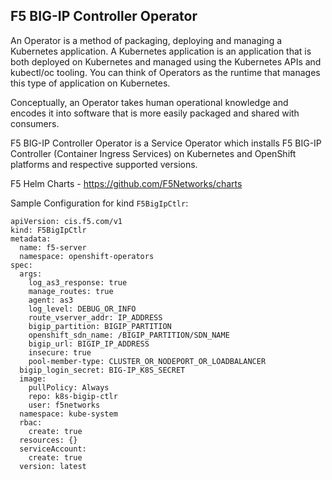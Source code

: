 ## F5 BIG-IP Controller Operator

An Operator is a method of packaging, deploying and managing a Kubernetes application. A Kubernetes application is an application that is both deployed on Kubernetes and managed using the Kubernetes APIs and kubectl/oc tooling. You can think of Operators as the runtime that manages this type of application on Kubernetes. 

Conceptually, an Operator takes human operational knowledge and encodes it into software that is more easily packaged and shared with consumers. 

F5 BIG-IP Controller Operator is a Service Operator which installs F5 BIG-IP Controller (Container Ingress Services) on Kubernetes and OpenShift platforms and respective supported versions.

F5 Helm Charts - https://github.com/F5Networks/charts

Sample Configuration for kind `F5BigIpCtlr`:

```
apiVersion: cis.f5.com/v1
kind: F5BigIpCtlr
metadata:
  name: f5-server
  namespace: openshift-operators
spec:
  args:
    log_as3_response: true
    manage_routes: true
    agent: as3
    log_level: DEBUG_OR_INFO
    route_vserver_addr: IP_ADDRESS
    bigip_partition: BIGIP_PARTITION
    openshift_sdn_name: /BIGIP_PARTITION/SDN_NAME
    bigip_url: BIGIP_IP_ADDRESS
    insecure: true
    pool-member-type: CLUSTER_OR_NODEPORT_OR_LOADBALANCER
  bigip_login_secret: BIG-IP_K8S_SECRET
  image:
    pullPolicy: Always
    repo: k8s-bigip-ctlr
    user: f5networks
  namespace: kube-system
  rbac:
    create: true
  resources: {}
  serviceAccount:
    create: true
  version: latest

```
